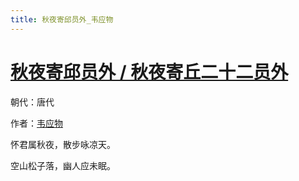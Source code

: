 ```yaml
---
title: 秋夜寄邱员外_韦应物
---
```


# [秋夜寄邱员外 / 秋夜寄丘二十二员外](http://so.gushiwen.org/view_8693.aspx)

朝代：唐代

作者：[韦应物](http://so.gushiwen.org/author_564.aspx)

怀君属秋夜，散步咏凉天。

空山松子落，幽人应未眠。